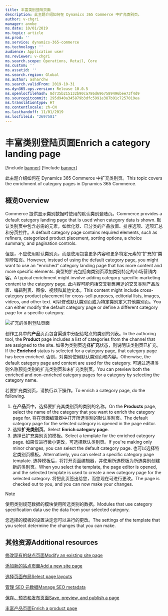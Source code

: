 ```yaml
---
title: 丰富类别登陆页面
description: 此主题介绍如何在 Dynamics 365 Commerce 中扩充类别页。
author: v-chgri
manager: annbe
ms.date: 10/01/2019
ms.topic: article
ms.prod: ''
ms.service: dynamics-365-commerce
ms.technology: ''
audience: Application user
ms.reviewer: v-chgri
ms.search.scope: Operations, Retail, Core
ms.custom: ''
ms.assetid: ''
ms.search.region: Global
ms.author: asharchw
ms.search.validFrom: 2019-10-31
ms.dyn365.ops.version: Release 10.0.5
ms.openlocfilehash: 8d735b215132b90ca786d6967589496bee73f4d9
ms.sourcegitcommit: 295d940a345879b3dfc5991e387b91c7257019ea
ms.translationtype: HT
ms.contentlocale: zh-CN
ms.lasthandoff: 11/01/2019
ms.locfileid: "2697581"
---
```

# <a name="enrich-a-category-landing-page"></a><span data-ttu-id="06ce5-103">丰富类别登陆页面</span><span class="sxs-lookup"><span data-stu-id="06ce5-103">Enrich a category landing page</span></span>

[!include [banner](includes/preview-banner.md)]
[!include [banner](includes/banner.md)]

<span data-ttu-id="06ce5-104">此主题介绍如何在 Dynamics 365 Commerce 中扩充类别页。</span><span class="sxs-lookup"><span data-stu-id="06ce5-104">This topic covers the enrichment of category pages in Dynamics 365 Commerce.</span></span>

## <a name="overview"></a><span data-ttu-id="06ce5-105">概览</span><span class="sxs-lookup"><span data-stu-id="06ce5-105">Overview</span></span>

<span data-ttu-id="06ce5-106">Commerce 提供显示类别数据时使用的默认类别登陆页。</span><span class="sxs-lookup"><span data-stu-id="06ce5-106">Commerce provides a default category landing page that is used when category data is shown.</span></span> <span data-ttu-id="06ce5-107">默认类别页中包含必需的元素，如优化器、已分类的产品放置、排序选项、选项汇总和分页控件。</span><span class="sxs-lookup"><span data-stu-id="06ce5-107">A default category page contains required elements, such as refiners, categorized product placement, sorting options, a choice summary, and pagination controls.</span></span> 

<span data-ttu-id="06ce5-108">但是，不应使用默认类别页，而是使用包含更多内容和更多特定元素的“扩充的”类别登陆页。</span><span class="sxs-lookup"><span data-stu-id="06ce5-108">However, instead of using the default category page, you might want to use an "enriched" category landing page that has more content and more specific elements.</span></span> <span data-ttu-id="06ce5-109">典型的扩充包括向类别页添加类别特定的市场营销内容。</span><span class="sxs-lookup"><span data-stu-id="06ce5-109">A typical enrichment might involve adding category-specific marketing content to the category page.</span></span> <span data-ttu-id="06ce5-110">此内容可能包括交叉销售用途的交叉类别产品放置、编辑列表、图像、视频和其他文本。</span><span class="sxs-lookup"><span data-stu-id="06ce5-110">This content might include cross-category product placement for cross-sell purposes, editorial lists, images, videos, and other text.</span></span> <span data-ttu-id="06ce5-111">可以修改默认类别页或为特定类别定义其他类别页。</span><span class="sxs-lookup"><span data-stu-id="06ce5-111">You can either modify the default category page or define a different category page for a specific category.</span></span>

![扩充的类别登陆页面](./media/CategoryLandingPages.png)

<span data-ttu-id="06ce5-113">创作工具中的**产品**页页包含渠道中分配给站点的类别的列表。</span><span class="sxs-lookup"><span data-stu-id="06ce5-113">In the authoring tool, the **Product** page includes a list of categories from the channel that are assigned to the site.</span></span> <span data-ttu-id="06ce5-114">如果为类别页选择**扩充**状态，则说明该类别页已扩充。</span><span class="sxs-lookup"><span data-stu-id="06ce5-114">If the **Enriched** status is selected for a category page, that category page has been enriched.</span></span> <span data-ttu-id="06ce5-115">否则，对类别使用默认类别页和内容。</span><span class="sxs-lookup"><span data-stu-id="06ce5-115">Otherwise, the default category page and content are used for the category.</span></span> <span data-ttu-id="06ce5-116">可通过选择类别名称预览类别的扩充类别页和未扩充类别页。</span><span class="sxs-lookup"><span data-stu-id="06ce5-116">You can preview both the enriched and non-enriched category pages for a category by selecting the category name.</span></span>

<span data-ttu-id="06ce5-117">若要扩充类别页，请执行以下操作。</span><span class="sxs-lookup"><span data-stu-id="06ce5-117">To enrich a category page, do the following.</span></span>

1. <span data-ttu-id="06ce5-118">在**产品**页中，选择要扩充其类别页的类别的名称。</span><span class="sxs-lookup"><span data-stu-id="06ce5-118">On the **Products** page, select the name of the category that you want to enrich the category page for.</span></span> <span data-ttu-id="06ce5-119">将在页面编辑器中打开所选类别的默认类别页。</span><span class="sxs-lookup"><span data-stu-id="06ce5-119">The default category page for the selected category is opened in the page editor.</span></span>
2. <span data-ttu-id="06ce5-120">选择**扩充类别页**。</span><span class="sxs-lookup"><span data-stu-id="06ce5-120">Select **Enrich category page**.</span></span>
3. <span data-ttu-id="06ce5-121">选择已扩充类别页的模板。</span><span class="sxs-lookup"><span data-stu-id="06ce5-121">Select a template for the enriched category page.</span></span> <span data-ttu-id="06ce5-122">如果仅进行微小更改，可选择默认类别页。</span><span class="sxs-lookup"><span data-stu-id="06ce5-122">If you're making only minor changes, you can select the default category page.</span></span> <span data-ttu-id="06ce5-123">也可以选择特定类别页模板。</span><span class="sxs-lookup"><span data-stu-id="06ce5-123">Alternatively, you can select a specific category page template.</span></span> <span data-ttu-id="06ce5-124">选择模板后，将打开页面编辑器，并使用所选模板为所选类别创建新的类别页。</span><span class="sxs-lookup"><span data-stu-id="06ce5-124">When you select the template, the page editor is opened, and the selected template is used to create a new category page for the selected category.</span></span> <span data-ttu-id="06ce5-125">将把此页签出给您，而您现在可进行更改。</span><span class="sxs-lookup"><span data-stu-id="06ce5-125">The page is checked out to you, and you can now make your changes.</span></span>

> [!NOTE]
> <span data-ttu-id="06ce5-126">使用类别规范数据的模块使用所选类别的数据。</span><span class="sxs-lookup"><span data-stu-id="06ce5-126">Modules that use category specification data use the data from your selected category.</span></span>
>
> <span data-ttu-id="06ce5-127">您选择的模板的设置决定您可以进行的更改。</span><span class="sxs-lookup"><span data-stu-id="06ce5-127">The settings of the template that you select determine the changes that you can make.</span></span>

## <a name="additional-resources"></a><span data-ttu-id="06ce5-128">其他资源</span><span class="sxs-lookup"><span data-stu-id="06ce5-128">Additional resources</span></span>

[<span data-ttu-id="06ce5-129">修改现有的站点页面</span><span class="sxs-lookup"><span data-stu-id="06ce5-129">Modify an existing site page</span></span>](modify-existing-page.md)

[<span data-ttu-id="06ce5-130">添加新的站点页面</span><span class="sxs-lookup"><span data-stu-id="06ce5-130">Add a new site page</span></span>](add-new-page.md)

[<span data-ttu-id="06ce5-131">选择页面布局</span><span class="sxs-lookup"><span data-stu-id="06ce5-131">Select page layouts</span></span>](select-page-layouts.md)

[<span data-ttu-id="06ce5-132">管理 SEO 元数据</span><span class="sxs-lookup"><span data-stu-id="06ce5-132">Manage SEO metadata</span></span>](manage-seo-metadata.md)

[<span data-ttu-id="06ce5-133">保存、预览和发布页面</span><span class="sxs-lookup"><span data-stu-id="06ce5-133">Save, preview, and publish a page</span></span>](save-preview-publish-page.md)

[<span data-ttu-id="06ce5-134">丰富产品页面</span><span class="sxs-lookup"><span data-stu-id="06ce5-134">Enrich a product page</span></span>](enrich-product-page.md)
